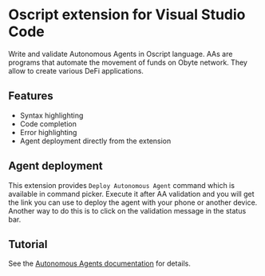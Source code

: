 # Oscript extension for Visual Studio Code

Write and validate Autonomous Agents in Oscript language. AAs are programs that automate the movement of funds on Obyte network. They allow to create various DeFi applications.

## Features
* Syntax highlighting
* Code completion
* Error highlighting
* Agent deployment directly from the extension

## Agent deployment
This extension provides `Deploy Autonomous Agent` command which is available in command picker.
Execute it after AA validation and you will get the link you can use to deploy the agent with your phone or another device.
Another way to do this is to click on the validation message in the status bar.

## Tutorial
See the [Autonomous Agents documentation](https://developer.obyte.org/autonomous-agents) for details.
